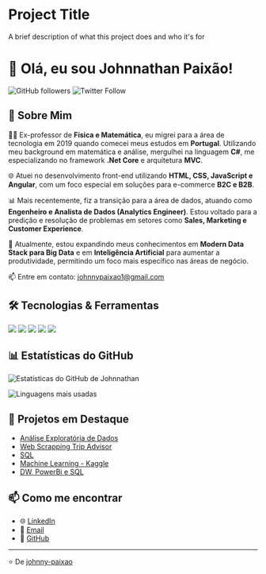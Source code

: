 
# Project Title

A brief description of what this project does and who it's for

# 👋 Olá, eu sou Johnnathan Paixão!

![GitHub followers](https://img.shields.io/github/followers/johnny-paixao?style=social) ![Twitter Follow](https://img.shields.io/twitter/follow/johnnypaixao?style=social)

## 🚀 Sobre Mim

👨‍🏫 Ex-professor de **Física e Matemática**, eu migrei para a área de tecnologia em 2019 quando comecei meus estudos em **Portugal**. Utilizando meu background em matemática e análise, mergulhei na linguagem **C#**, me especializando no framework **.Net Core** e arquitetura **MVC**. 

🌐 Atuei no desenvolvimento front-end utilizando **HTML, CSS, JavaScript e Angular**, com um foco especial em soluções para e-commerce **B2C e B2B**.

📊 Mais recentemente, fiz a transição para a área de dados, atuando como **Engenheiro e Analista de Dados (Analytics Engineer)**. Estou voltado para a predição e resolução de problemas em setores como **Sales, Marketing e Customer Experience**.

📘 Atualmente, estou expandindo meus conhecimentos em **Modern Data Stack para Big Data** e em **Inteligência Artificial** para aumentar a produtividade, permitindo um foco mais específico nas áreas de negócio.

📫 Entre em contato: [johnnypaixao1@gmail.com](mailto:johnnypaixao1@gmail.com)

## 🛠️ Tecnologias & Ferramentas

![](https://img.shields.io/badge/Code-CSharp-informational?style=flat&logo=c-sharp&logoColor=white&color=blue) ![](https://img.shields.io/badge/Framework-.NET_Core-informational?style=flat&logo=.net&logoColor=white&color=blue) ![](https://img.shields.io/badge/Front_End-Angular-informational?style=flat&logo=angular&logoColor=white&color=blue) ![](https://img.shields.io/badge/Data-Analytics-informational?style=flat&logo=google-analytics&logoColor=white&color=blue) ![](https://img.shields.io/badge/Tools-Big_Data-informational?style=flat&logo=apache&logoColor=white&color=blue)

## 📊 Estatísticas do GitHub

![Estatísticas do GitHub de Johnnathan](https://github-readme-stats.vercel.app/api?username=johnny-paixao&show_icons=true&hide_title=true&count_private=true&hide=prs&theme=default_repocard)

![Linguagens mais usadas](https://github-readme-stats.vercel.app/api/top-langs/?username=johnny-paixao&theme=default_repocard&layout=compact)

## 📣 Projetos em Destaque

- [Análise Exploratória de Dados](https://github.com/johnny-paixao/exploratory-data-analysis)
- [Web Scrapping Trip Advisor](https://github.com/johnny-paixao/web-scrapping-tripadvisor)
- [SQL](https://github.com/johnny-paixao/sql-querys)
- [Machine Learning - Kaggle](https://github.com/johnny-paixao/kaggle-titanic)
- [DW, PowerBi e SQL](https://github.com/johnny-paixao/business-inteligence-sql-powerBI)

## 📫 Como me encontrar

- 🌐 [LinkedIn](https://www.linkedin.com/in/johnny-paixao/)
- 📧 [Email](mailto:johnnypaixao1@gmail.com)
- 🔗 [GitHub](https://github.com/johnny-paixao)

---

⭐️ De [johnny-paixao](https://github.com/johnny-paixao)
 
